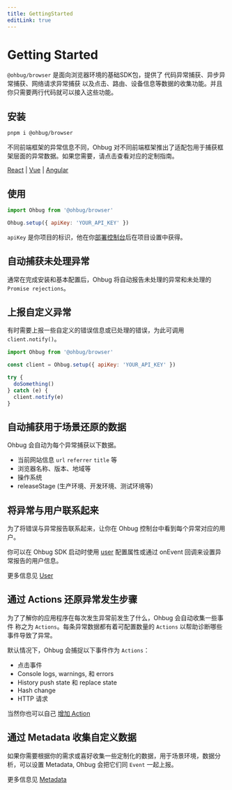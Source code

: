 ```yaml
---
title: GettingStarted
editLink: true
---
```


# Getting Started

`@ohbug/browser` 是面向浏览器环境的基础SDK包，提供了 代码异常捕获、异步异常捕获、网络请求异常捕获 以及点击、路由、设备信息等数据的收集功能。并且你只需要两行代码就可以接入这些功能。

## 安装

```sh
pnpm i @ohbug/browser
```

不同前端框架的异常信息不同，Ohbug 对不同前端框架推出了适配包用于捕获框架层面的异常数据。如果您需要，请点击查看对应的定制指南。

[React](./react.md) |
[Vue](./vue.md) |
[Angular](./angular.md)


## 使用

```js
import Ohbug from '@ohbug/browser'

Ohbug.setup({ apiKey: 'YOUR_API_KEY' })
```

`apiKey` 是你项目的标识，他在你[部署控制台](./dashboard.md)后在项目设置中获得。

## 自动捕获未处理异常

通常在完成安装和基本配置后，Ohbug 将自动报告未处理的异常和未处理的 `Promise rejections`。

## 上报自定义异常

有时需要上报一些自定义的错误信息或已处理的错误，为此可调用 `client.notify()`。

```javascript
import Ohbug from '@ohbug/browser'

const client = Ohbug.setup({ apiKey: 'YOUR_API_KEY' })

try {
  doSomething()
} catch (e) {
  client.notify(e)
}
```

## 自动捕获用于场景还原的数据

Ohbug 会自动为每个异常捕获以下数据。

- 当前网站信息 `url` `referrer` `title` 等
- 浏览器名称、版本、地域等
- 操作系统
- releaseStage (生产环境、开发环境、测试环境等)

## 将异常与用户联系起来

为了将错误与异常报告联系起来，让你在 Ohbug 控制台中看到每个异常对应的用户。

你可以在 Ohbug SDK 启动时使用 [user](../api/api.md#user) 配置属性或通过 onEvent 回调来设置异常报告的用户信息。

更多信息见 [User](./user.md)

## 通过 Actions 还原异常发生步骤

为了了解你的应用程序在每次发生异常前发生了什么，Ohbug 会自动收集一些事件 称之为 `Actions`。每条异常数据都有着可配置数量的 `Actions` 以帮助诊断哪些事件导致了异常。

默认情况下，Ohbug 会捕捉以下事件作为 `Actions`：

- 点击事件
- Console logs, warnings, 和 errors
- History push state 和 replace state
- Hash change
- HTTP 请求

当然你也可以自己 [增加 Action](./action.md#addaction)

## 通过 Metadata 收集自定义数据

如果你需要根据你的需求或喜好收集一些定制化的数据，用于场景环境，数据分析，可以设置 Metadata, Ohbug 会把它们同 `Event` 一起上报。

更多信息见 [Metadata](./metadata.md)
